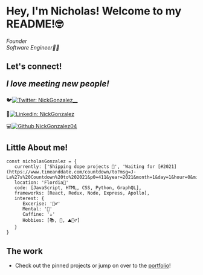 
# Hey, I'm Nicholas! Welcome to my README!🤓

   <p><em>Founder</em></br>
   <em>Software Engineer👨‍💻</em></p>

## Let's connect! <p><em>I love meeting new people!</em></p>

🐦[![Twitter: NickGonzalez__](https://img.shields.io/twitter/follow/NickGonzalez__?style=social)](https://twitter.com/NickGonzalez__)

👔[![Linkedin: NickGonzalez ](https://img.shields.io/badge/-nicholasgonzalez1-blue?style=flat-square&logo=Linkedin&logoColor=white&link=https://www.linkedin.com/in/nicholasgonzalez1/)](https://www.linkedin.com/in/nicholasgonzalez1/)

💻[![Github NickGonzalez04](https://img.shields.io/github/followers/NickGonzalez04?label=follow&style=social)](https://github.com/NickGonzalez04/)
## Little About me!

```javacript
const nicholasGonzalez = {
   currently: ['Shipping dope projects 🚀', 'Waiting for [#2021](https://www.timeanddate.com/countdown/to?msg=J-La%27s%20Countdown%20to%202021&p0=411&year=2021&month=1&day=1&hour=0&min=0&sec=0)'],
   location: 'Flordia🌴'
   code: [JavaScript, HTML, CSS, Python, GraphQL],
   frameworks: [React, Redux, Node, Express, Apollo],
   interest: {
      Excerise: '🏃‍♂️'
      Mental: '🧘'
      Caffine: '☕️'
      Hobbies: [📚, 🌊, ⛰🚶‍♂️]
   }
}
```

## The work

- Check out the pinned projects or jump on over to the [portfolio](https://nicholas-gonzalez.me/)!
 
